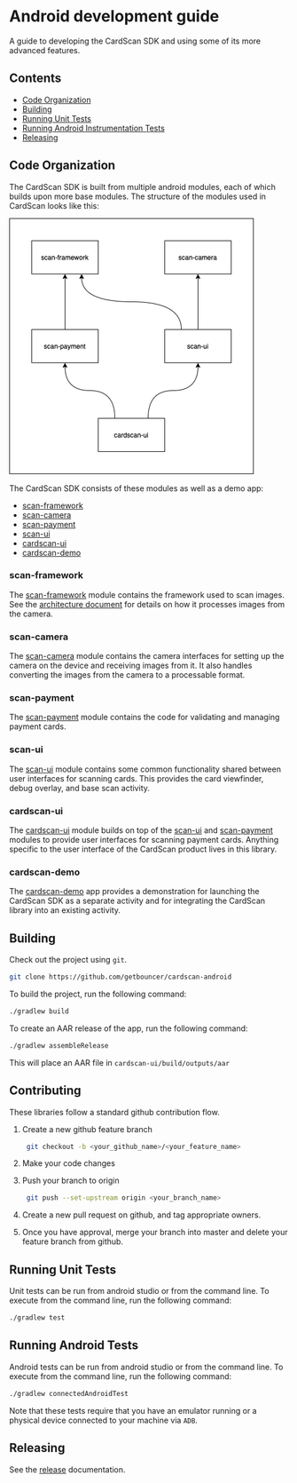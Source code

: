 # Android development guide
A guide to developing the CardScan SDK and using some of its more advanced features.

## Contents
* [Code Organization](#code-organization)
* [Building](#building)
* [Running Unit Tests](#running-unit-tests)
* [Running Android Instrumentation Tests](#running-android-tests)
* [Releasing](#releasing)

## Code Organization
The CardScan SDK is built from multiple android modules, each of which builds upon more base modules. The structure of the modules used in CardScan looks like this:

![module structure](../../.gitbook/assets/cardscan_android_module_dependencies.png)

The CardScan SDK consists of these modules as well as a demo app:

* [scan-framework](#scan-framework)
* [scan-camera](#scan-camera)
* [scan-payment](#scan-payment)
* [scan-ui](#scan-ui)
* [cardscan-ui](#cardscan-ui)
* [cardscan-demo](#cardscan-demo)

### scan-framework
The [scan-framework](https://github.com/getbouncer/cardscan-android/tree/master/scan-framework) module contains the framework used to scan images. See the [architecture document](../../card-scan/android-integration-guide/android-architecture-overview.md) for details on how it processes images from the camera.

### scan-camera
The [scan-camera](https://github.com/getbouncer/cardscan-android/tree/master/scan-camera) module contains the camera interfaces for setting up the camera on the device and receiving images from it. It also handles converting the images from the camera to a processable format.

### scan-payment
The [scan-payment](https://github.com/getbouncer/cardscan-android/tree/master/scan-payment) module contains the code for validating and managing payment cards.

### scan-ui
The [scan-ui](https://github.com/getbouncer/cardscan-android/tree/master/scan-ui) module contains some common functionality shared between user interfaces for scanning cards. This provides the card viewfinder, debug overlay, and base scan activity.

### cardscan-ui
The [cardscan-ui](https://github.com/getbouncer/cardscan-android/tree/master/cardscan-ui) module builds on top of the [scan-ui](https://github.com/getbouncer/cardscan-android/tree/master/scan-ui) and [scan-payment](https://github.com/getbouncer/cardscan-android/tree/master/scan-payment) modules to provide user interfaces for scanning payment cards. Anything specific to the user interface of the CardScan product lives in this library.

### cardscan-demo
The [cardscan-demo](https://github.com/getbouncer/cardscan-android/tree/master/demo) app provides a demonstration for launching the CardScan SDK as a separate activity and for integrating the CardScan library into an existing activity.

## Building
Check out the project using `git`.

```bash
git clone https://github.com/getbouncer/cardscan-android
```

To build the project, run the following command:

```bash
./gradlew build
```

To create an AAR release of the app, run the following command:

```bash
./gradlew assembleRelease
```

This will place an AAR file in `cardscan-ui/build/outputs/aar`

## Contributing
These libraries follow a standard github contribution flow.

1. Create a new github feature branch

   ```bash
    git checkout -b <your_github_name>/<your_feature_name>
   ```

2. Make your code changes
3. Push your branch to origin

   ```bash
    git push --set-upstream origin <your_branch_name>
   ```

4. Create a new pull request on github, and tag appropriate owners.
5. Once you have approval, merge your branch into master and delete your feature branch from github.

## Running Unit Tests
Unit tests can be run from android studio or from the command line. To execute from the command line, run the following command:

```bash
./gradlew test
```

## Running Android Tests
Android tests can be run from android studio or from the command line. To execute from the command line, run the following command:

```bash
./gradlew connectedAndroidTest
```

Note that these tests require that you have an emulator running or a physical device connected to your machine via `ADB`.

## Releasing
See the [release](android-release-guide.md) documentation.


